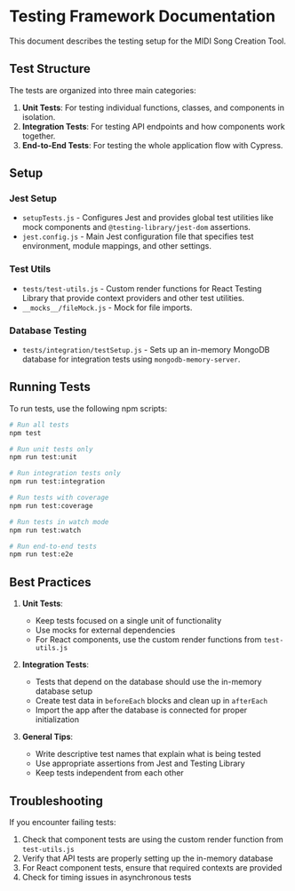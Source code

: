 # Testing Framework Documentation

This document describes the testing setup for the MIDI Song Creation Tool.

## Test Structure

The tests are organized into three main categories:

1. **Unit Tests**: For testing individual functions, classes, and components in isolation.
2. **Integration Tests**: For testing API endpoints and how components work together.
3. **End-to-End Tests**: For testing the whole application flow with Cypress.

## Setup

### Jest Setup

- `setupTests.js` - Configures Jest and provides global test utilities like mock components and `@testing-library/jest-dom` assertions.
- `jest.config.js` - Main Jest configuration file that specifies test environment, module mappings, and other settings.

### Test Utils

- `tests/test-utils.js` - Custom render functions for React Testing Library that provide context providers and other test utilities.
- `__mocks__/fileMock.js` - Mock for file imports.

### Database Testing

- `tests/integration/testSetup.js` - Sets up an in-memory MongoDB database for integration tests using `mongodb-memory-server`.

## Running Tests

To run tests, use the following npm scripts:

```bash
# Run all tests
npm test

# Run unit tests only
npm run test:unit

# Run integration tests only
npm run test:integration

# Run tests with coverage
npm run test:coverage

# Run tests in watch mode
npm run test:watch

# Run end-to-end tests
npm run test:e2e
```

## Best Practices

1. **Unit Tests**:
   - Keep tests focused on a single unit of functionality
   - Use mocks for external dependencies
   - For React components, use the custom render functions from `test-utils.js`

2. **Integration Tests**:
   - Tests that depend on the database should use the in-memory database setup
   - Create test data in `beforeEach` blocks and clean up in `afterEach`
   - Import the app after the database is connected for proper initialization

3. **General Tips**:
   - Write descriptive test names that explain what is being tested
   - Use appropriate assertions from Jest and Testing Library
   - Keep tests independent from each other

## Troubleshooting

If you encounter failing tests:

1. Check that component tests are using the custom render function from `test-utils.js`
2. Verify that API tests are properly setting up the in-memory database
3. For React component tests, ensure that required contexts are provided
4. Check for timing issues in asynchronous tests
